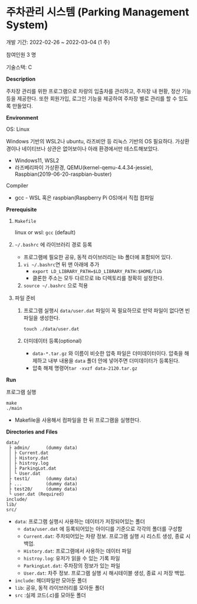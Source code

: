 # 주차관리 시스템 (Parking Management System)



개발 기간: 2022-02-26 ~ 2022-03-04 (1 주)

참여인원  3 명

기술스택: C



**Description**

주차장 관리를 위한 프로그램으로 차량의 입출차를 관리하고, 주차장 내 현황, 정산 기능 등을 제공한다. 또한 회원가입, 로그인 기능을 제공하여 주차장 별로 관리를 할 수 있도록 만들었다.



**Environment**

OS: Linux 

Windows 기반의 WSL2나 ubuntu, 라즈비안 등 리눅스 기반의 OS 필요하다. 가상환경이나 네이티브나 상관은 없어보이나 아래 환경에서만 테스트해보았다.

- Windows11, WSL2
- 라즈베리파이 가상환경, QEMU(kernel-qemu-4.4.34-jessie), Raspbian(2019-06-20-raspbian-buster)

Compiler

- gcc - WSL 혹은 raspbian(Raspberry Pi OS)에서 직접 컴파일



**Prerequisite**

1. `Makefile`

   linux or wsl: `gcc`  (default)

2. `~/.bashrc` 에 라이브러리 경로 등록

   - 프로그램에 필요한 공유, 동적 라이브러리는 lib 폴더에 포함되어 있다.

   1. `vi ~/.bashrc`연 뒤 맨 아래에 추가
      - `export LD_LIBRARY_PATH=$LD_LIBRARY_PATH:$HOME/lib` 
      - 클론한 주소는 모두 다르므로 lib 디렉토리를 정확히 설정한다.
   2. `source ~/.bashrc` 으로 적용

3. 파일 준비

   1. 프로그램 실행시 `data/user.dat` 파일이 꼭 필요하므로 만약 파일이 없다면 빈 파일을 생성한다. 

      `touch ./data/user.dat`

   2. 더미데이터 등록(optional)

      - `data-*.tar.gz` 와 이름이 비슷한 압축 파일은 더미데이터이다. 압축을 해제하고 내부 내용을 `data` 폴더 안에 넣어주면 더미데이터가 등록된다.
      - 압축 해제 명령어`tar -xvzf data-2120.tar.gz`



**Run**

프로그램 실행

```shell
make
./main
```

- Makefile을 사용해서 컴파일을 한 뒤 프로그램을 실행한다.



**Directories and Files**

```
data/
 ├ admin/      (dummy data)
 │ ├ Current.dat
 │ ├ History.dat
 │ ├ histroy.log
 │ ├ ParkingLot.dat
 │ └ User.dat
 ├ test1/      (dummy data)
 ├ ...         (dummy data)
 ├ test20/     (dummy data)
 └ user.dat (Required)
include/
lib/
src/
```

- `data`: 프로그램 실행시 사용하는 데이터가 저장되어있는 폴더
  - `data/user.dat` 에 등록되어있는 아이디를 기준으로 각각의 폴더를 구성함
  - `Current.dat`: 주차되어있는 차량 정보. 프로그램 실행 시 리스트 생성,  종료 시 백업.
  - `History.dat`: 프로그램에서 사용하는 데이터 파일
  - `histroy.log`: 유저가 읽을 수 있는 기록 파일
  - `ParkingLot.dat`: 주차장의 정보가 있는 파일
  - `User.dat`: 차주 정보. 프로그램 실행 시 해시테이블 생성,  종료 시 저장 백업.
- `include`: 헤더파일만 모아둔 폴더
- `lib`: 공유, 동적 라이브러리를 모아둔 폴더
- `src` :실제 코드(.c)를 모아둔 폴더
